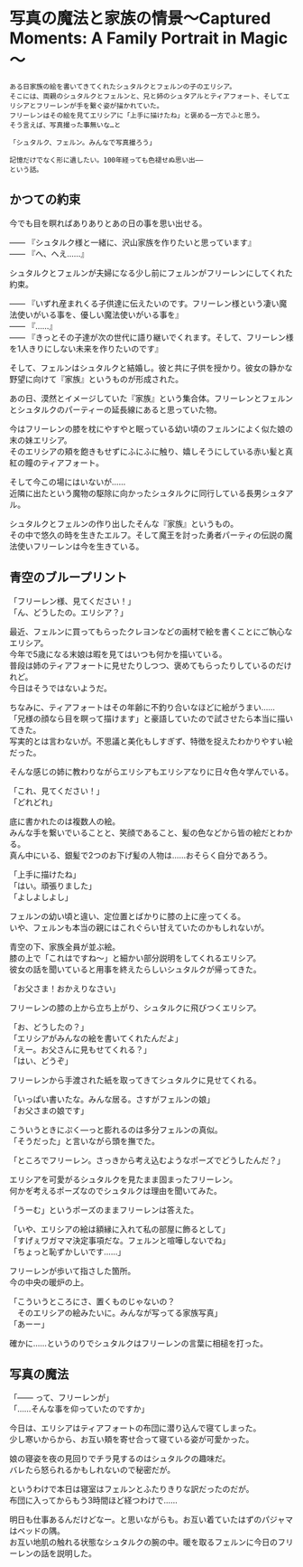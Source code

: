 # 写真の魔法と家族の情景～Captured Moments: A Family Portrait in Magic～  

```  
ある日家族の絵を書いてきてくれたシュタルクとフェルンの子のエリシア。  
そこには、両親のシュタルクとフェルンと、兄と姉のシュタアルとティアフォート、そしてエリシアとフリーレンが手を繋ぐ姿が描かれていた。  
フリーレンはその絵を見てエリシアに「上手に描けたね」と褒める一方でふと思う。  
そう言えば、写真撮った事無いな…と  

「シュタルク、フェルン。みんなで写真撮ろう」  

記憶だけでなく形に遺したい。100年経っても色褪せぬ思い出――  
という話。  
```  

## かつての約束  

今でも目を瞑ればありありとあの日の事を思い出せる。  

―― 『シュタルク様と一緒に、沢山家族を作りたいと思っています』  
―― 『へ、へえ……』  

シュタルクとフェルンが夫婦になる少し前にフェルンがフリーレンにしてくれた約束。  

―― 『いずれ産まれくる子供達に伝えたいのです。フリーレン様という凄い魔法使いがいる事を、優しい魔法使いがいる事を』  
―― 『……』  
―― 『きっとその子達が次の世代に語り継いでくれます。そして、フリーレン様を1人きりにしない未来を作りたいのです』  

そして、フェルンはシュタルクと結婚し。彼と共に子供を授かり。彼女の静かな野望に向けて『家族』というものが形成された。  

あの日、漠然とイメージしていた『家族』という集合体。フリーレンとフェルンとシュタルクのパーティーの延長線にあると思っていた物。  

今はフリーレンの膝を枕にやすやと眠っている幼い頃のフェルンによく似た娘の末の妹エリシア。  
そのエリシアの頬を飽きもせずにふにふに触り、嬉しそうにしている赤い髪と真紅の瞳のティアフォート。  

そして今この場にはいないが……  
近隣に出たという魔物の駆除に向かったシュタルクに同行している長男シュタアル。  

シュタルクとフェルンの作り出したそんな『家族』というもの。  
その中で悠久の時を生きたエルフ。そして魔王を討った勇者パーティの伝説の魔法使いフリーレンは今を生きている。  

## 青空のブループリント  

「フリーレン様、見てください！」  
「ん、どうしたの。エリシア？」  

最近、フェルンに買ってもらったクレヨンなどの画材で絵を書くことにご執心なエリシア。  
今年で5歳になる末娘は暇を見てはいつも何かを描いている。  
普段は姉のティアフォートに見せたりしつつ、褒めてもらったりしているのだけれど。  
今日はそうではないようだ。  

ちなみに、ティアフォートはその年齢に不釣り合いなほどに絵がうまい……  
「兄様の顔なら目を瞑って描けます」と豪語していたので試させたら本当に描いてきた。  
写実的とは言わないが。不思議と美化もしすぎず、特徴を捉えたわかりやすい絵だった｡  

そんな感じの姉に教わりながらエリシアもエリシアなりに日々色々学んでいる。  

「これ、見てください！」  
「どれどれ」  

底に書かれたのは複数人の絵。  
みんな手を繋いでいることと、笑顔であること、髪の色などから皆の絵だとわかる。  
真ん中にいる、銀髪で2つのお下げ髪の人物は……おそらく自分であろう。  

「上手に描けたね」  
「はい。頑張りました」  
「よしよしよし」  

フェルンの幼い頃と違い、定位置とばかりに膝の上に座ってくる。  
いや、フェルンも本当の親にはこれぐらい甘えていたのかもしれないが。  

青空の下、家族全員が並ぶ絵。  
膝の上で「これはですね～」と細かい部分説明をしてくれるエリシア。  
彼女の話を聞いていると用事を終えたらしいシュタルクが帰ってきた。  

「お父さま！おかえりなさい」  

フリーレンの膝の上から立ち上がり、シュタルクに飛びつくエリシア。  

「お、どうしたの？」  
「エリシアがみんなの絵を書いてくれたんだよ」  
「えー。お父さんに見もせてくれる？」  
「はい、どうぞ」  

フリーレンから手渡された紙を取ってきてシュタルクに見せてくれる。  

「いっぱい書いたな。みんな居る。さすがフェルンの娘」  
「お父さまの娘です」  

こういうときにぷく―っと膨れるのは多分フェルンの真似。  
「そうだった」と言いながら頭を撫でた。  

「ところでフリーレン。さっきから考え込むようなポーズでどうしたんだ？」  

エリシアを可愛がるシュタルクを見たまま固まったフリーレン。  
何かを゙考えるポーズなのでシュタルクは理由を聞いてみた。  

「うーむ」というポーズのままフリーレンは答えた。  

「いや、エリシアの絵は額縁に入れて私の部屋に飾るとして」  
「すげぇワガママ決定事項だな。フェルンと喧嘩しないでね」  
「ちょっと恥ずかしいです……」  

フリーレンが歩いて指さした箇所。  
今の中央の暖炉の上。  

「こういうところにさ、置くものじゃないの？  
　そのエリシアの絵みたいに。みんなが写ってる家族写真」  
「あーー」  

確かに……というのりでシュタルクはフリーレンの言葉に相槌を打った。  

## 写真の魔法  

「―― って、フリーレンが」  
「……そんな事を仰っていたのですか」  

今日は、エリシアはティアフォートの布団に潜り込んで寝てしまった。  
少し寒いからから、お互い頬を寄せ合って寝ている姿が可愛かった。  

娘の寝姿を夜の見回りでチラ見するのはシュタルクの趣味だ。  
バレたら怒られるかもしれないので秘密だが。  

というわけで本日は寝室はフェルンとふたりきりな訳だったのだが。  
布団に入ってからもう3時間ほど経つわけで……  

明日も仕事あるんだけどなー。と思いながらも。お互い着ていたはずのパジャマはベッドの隅。  
お互い地肌の触れる状態なシュタルクの腕の中。暖を取るフェルンに今日のフリーレンの話を説明した。  




